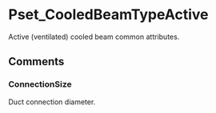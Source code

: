 # Pset_CooledBeamTypeActive

Active (ventilated) cooled beam common attributes.
<!-- end of short definition -->

## Comments

### ConnectionSize

Duct connection diameter.

